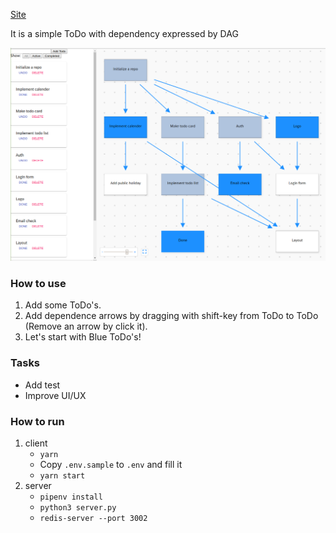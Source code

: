 [Site](https://todo.temp-iwata.tokyo/)

It is a simple ToDo with dependency expressed by DAG

![screenshot](./screenshot2.png)

### How to use
1. Add some ToDo's.
2. Add dependence arrows by dragging with shift-key from ToDo to ToDo (Remove an arrow by click it).
3. Let's start with Blue ToDo's!

### Tasks
- Add test
- Improve UI/UX

### How to run
1. client
   - `yarn`
   - Copy `.env.sample` to `.env` and fill it
   - `yarn start`
2. server
   - `pipenv install`
   - `python3 server.py`
   - `redis-server --port 3002`
